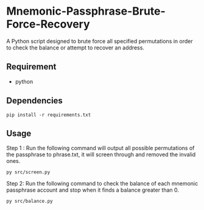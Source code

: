 # Mnemonic-Passphrase-Brute-Force-Recovery
A Python script designed to brute force all specified permutations in order to check the balance or attempt to recover an address.


Requirement
-----------------
* python

Dependencies 
-----------------

```
pip install -r requirements.txt
```

Usage
-----------------
Step 1 : Run the following command will output all possible permutations of the passphrase to phrase.txt, it will screen through and removed the invalid ones.
```
py src/screen.py
```
Step 2: Run the following command to check the balance of each mnemonic passphrase account and stop when it finds a balance greater than 0.
```
py src/balance.py
```
